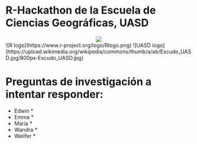 # R-Hackathon de la Escuela de Ciencias Geográficas, UASD

<center><img src="https://www.r-project.org/logo/Rlogo.png"></center>
![R logo](https://www.r-project.org/logo/Rlogo.png)
![UASD logo](https://upload.wikimedia.org/wikipedia/commons/thumb/a/ab/Escudo_UASD.jpg/800px-Escudo_UASD.jpg)

# Preguntas de investigación a intentar responder:

* Edwin
  * 
* Emma
  * 
* María
  * 
* Wandra
  * 
* Welifer
  * 
